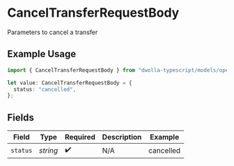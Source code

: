 # CancelTransferRequestBody

Parameters to cancel a transfer

## Example Usage

```typescript
import { CancelTransferRequestBody } from "dwolla-typescript/models/operations";

let value: CancelTransferRequestBody = {
  status: "cancelled",
};
```

## Fields

| Field              | Type               | Required           | Description        | Example            |
| ------------------ | ------------------ | ------------------ | ------------------ | ------------------ |
| `status`           | *string*           | :heavy_check_mark: | N/A                | cancelled          |
